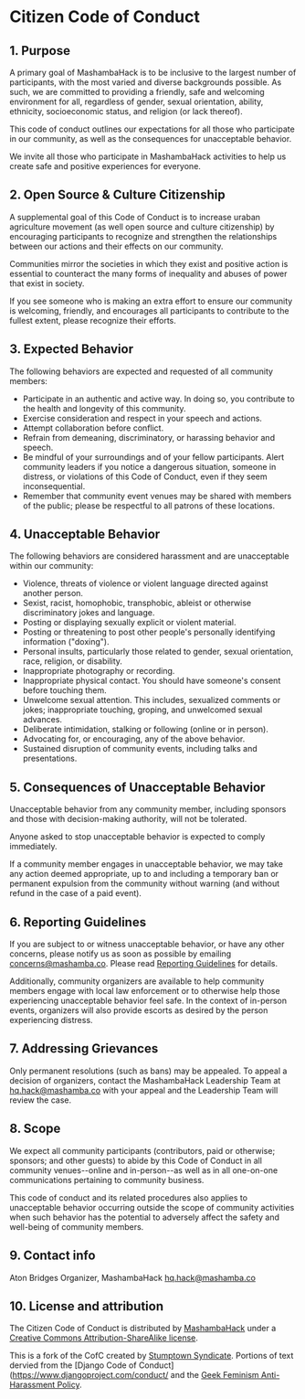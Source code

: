 # Citizen Code of Conduct

## 1. Purpose

A primary goal of MashambaHack is to be inclusive to the largest number of participants, with the most varied and diverse backgrounds possible. As such, we are committed to providing a friendly, safe and welcoming environment for all, regardless of gender, sexual orientation, ability, ethnicity, socioeconomic status, and religion (or lack thereof).

This code of conduct outlines our expectations for all those who participate in our community, as well as the consequences for unacceptable behavior.

We invite all those who participate in MashambaHack activities to help us create safe and positive experiences for everyone.

## 2. Open Source & Culture Citizenship

A supplemental goal of this Code of Conduct is to increase uraban agriculture movement (as well open source and culture citizenship) by encouraging participants to recognize and strengthen the relationships between our actions and their effects on our community.

Communities mirror the societies in which they exist and positive action is essential to counteract the many forms of inequality and abuses of power that exist in society.

If you see someone who is making an extra effort to ensure our community is welcoming, friendly, and encourages all participants to contribute to the fullest extent, please recognize their efforts.

## 3. Expected Behavior

The following behaviors are expected and requested of all community members:

  * Participate in an authentic and active way. In doing so, you contribute to the health and longevity of this community.
  * Exercise consideration and respect in your speech and actions.
  * Attempt collaboration before conflict.
  * Refrain from demeaning, discriminatory, or harassing behavior and speech.
  * Be mindful of your surroundings and of your fellow participants. Alert community leaders if you notice a dangerous situation, someone in distress, or violations of this Code of Conduct, even if they seem inconsequential.
  * Remember that community event venues may be shared with members of the public; please be respectful to all patrons of these locations.

## 4. Unacceptable Behavior

The following behaviors are considered harassment and are unacceptable within our community:

  * Violence, threats of violence or violent language directed against another person.
  * Sexist, racist, homophobic, transphobic, ableist or otherwise discriminatory jokes and language.
  * Posting or displaying sexually explicit or violent material.
  * Posting or threatening to post other people's personally identifying information ("doxing").
  * Personal insults, particularly those related to gender, sexual orientation, race, religion, or disability.
  * Inappropriate photography or recording.
  * Inappropriate physical contact. You should have someone's consent before touching them.
  * Unwelcome sexual attention. This includes, sexualized comments or jokes; inappropriate touching, groping, and unwelcomed sexual advances.
  * Deliberate intimidation, stalking or following (online or in person).
  * Advocating for, or encouraging, any of the above behavior.
  * Sustained disruption of community events, including talks and presentations.

## 5. Consequences of Unacceptable Behavior

Unacceptable behavior from any community member, including sponsors and those with decision-making authority, will not be tolerated.

Anyone asked to stop unacceptable behavior is expected to comply immediately.

If a community member engages in unacceptable behavior, we may take any action deemed appropriate, up to and including a temporary ban or permanent expulsion from the community without warning (and without refund in the case of a paid event).

## 6. Reporting Guidelines

If you are subject to or witness unacceptable behavior, or have any other concerns, please notify us as soon as possible by emailing concerns@mashamba.co. Please read [Reporting Guidelines](reporting_guidelines.md) for details.

Additionally, community organizers are available to help community members engage with local law enforcement or to otherwise help those experiencing unacceptable behavior feel safe. In the context of in-person events, organizers will also provide escorts as desired by the person experiencing distress.

## 7. Addressing Grievances

Only permanent resolutions (such as bans) may be appealed. To appeal a decision of organizers, contact the MashambaHack Leadership Team at hq.hack@mashamba.co with your appeal and the Leadership Team will review the case.

## 8. Scope

We expect all community participants (contributors, paid or otherwise; sponsors; and other guests) to abide by this Code of Conduct in all community venues--online and in-person--as well as in all one-on-one communications pertaining to community business.

This code of conduct and its related procedures also applies to unacceptable behavior occurring outside the scope of community activities when such behavior has the potential to adversely affect the safety and well-being of community members.

## 9. Contact info

Aton Bridges
Organizer, MashambaHack
hq.hack@mashamba.co

## 10. License and attribution

The Citizen Code of Conduct is distributed by [MashambaHack](http://hack.mashamba.co) under a [Creative Commons Attribution-ShareAlike license](http://creativecommons.org/licenses/by-sa/3.0/). 

This is a fork of the CofC created by [Stumptown Syndicate](http://stumptownsyndicate.org). Portions of text dervied from the [Django Code of Conduct](https://www.djangoproject.com/conduct/ and the [Geek Feminism Anti-Harassment Policy](http://geekfeminism.wikia.com/wiki/Conference_anti-harassment/Policy).
